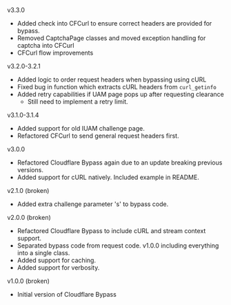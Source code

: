 v3.3.0

- Added check into CFCurl to ensure correct headers are provided for bypass.
- Removed CaptchaPage classes and moved exception handling for captcha into CFCurl
- CFCurl flow improvements

v3.2.0-3.2.1

- Added logic to order request headers when bypassing using cURL
- Fixed bug in function which extracts cURL headers from `curl_getinfo`
- Added retry capabilities if UAM page pops up after requesting clearance
    - Still need to implement a retry limit.

v3.1.0-3.1.4

- Added support for old IUAM challenge page.
- Refactored CFCurl to send general request headers first. 

v3.0.0

- Refactored Cloudflare Bypass again due to an update breaking previous versions.
- Added support for cURL natively. Included example in README.

v2.1.0 (broken)

- Added extra challenge parameter 's' to bypass code.

v2.0.0 (broken)

- Refactored Cloudflare Bypass to include cURL and stream context support.
- Separated bypass code from request code. v1.0.0 including everything into a single class.
- Added support for caching.
- Added support for verbosity.

v1.0.0 (broken)
- Initial version of Cloudflare Bypass
